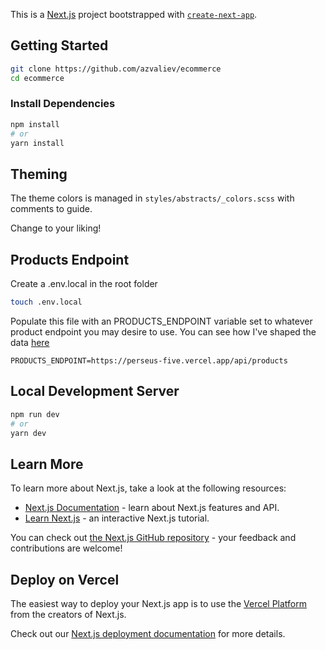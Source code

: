 This is a [Next.js](https://nextjs.org/) project bootstrapped with [`create-next-app`](https://github.com/vercel/next.js/tree/canary/packages/create-next-app).

## Getting Started

```bash
git clone https://github.com/azvaliev/ecommerce
cd ecommerce
```

### Install Dependencies

```bash
npm install 
# or
yarn install
```

## Theming
The theme colors is managed in `styles/abstracts/_colors.scss` with comments to guide.

Change to your liking!

## Products Endpoint

Create a .env.local in the root folder

```bash
touch .env.local
```

Populate this file with an PRODUCTS_ENDPOINT variable set to whatever product endpoint you may desire to use.
You can see how I've shaped the data [here](https://perseus-five.vercel.app/products/data)

```
PRODUCTS_ENDPOINT=https://perseus-five.vercel.app/api/products
```

## Local Development Server

```bash
npm run dev
# or
yarn dev
```

## Learn More

To learn more about Next.js, take a look at the following resources:

- [Next.js Documentation](https://nextjs.org/docs) - learn about Next.js features and API.
- [Learn Next.js](https://nextjs.org/learn) - an interactive Next.js tutorial.

You can check out [the Next.js GitHub repository](https://github.com/vercel/next.js/) - your feedback and contributions are welcome!

## Deploy on Vercel

The easiest way to deploy your Next.js app is to use the [Vercel Platform](https://vercel.com/new?utm_medium=default-template&filter=next.js&utm_source=create-next-app&utm_campaign=create-next-app-readme) from the creators of Next.js.

Check out our [Next.js deployment documentation](https://nextjs.org/docs/deployment) for more details.
